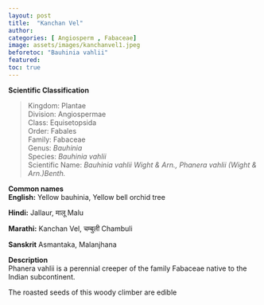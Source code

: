 ```yaml
---
layout: post
title:  "Kanchan Vel"
author: 
categories: [ Angiosperm , Fabaceae]
image: assets/images/kanchanvel1.jpeg
beforetoc: "Bauhinia vahlii"
featured:
toc: true
---
```

  
**Scientific Classification**  
>Kingdom:			Plantae  
>Division:			Angiospermae  
>Class:				Equisetopsida  
>Order:				Fabales  
>Family:			Fabaceae  
>Genus:				*Bauhinia*  
>Species:			*Bauhinia vahlii*  
>Scientific Name:	*Bauhinia vahlii Wight & Arn., Phanera vahlii (Wight & Arn.)Benth.*  
  
**Common names**  
**English:** Yellow bauhinia, Yellow bell orchid tree

**Hindi:** 	Jallaur, मालू Malu

**Marathi:** Kanchan Vel, चम्बुली Chambuli

**Sanskrit**  Asmantaka, Malanjhana

**Description**  
Phanera vahlii is a perennial creeper of the family Fabaceae native to the Indian subcontinent.

The roasted seeds of this woody climber are edible
